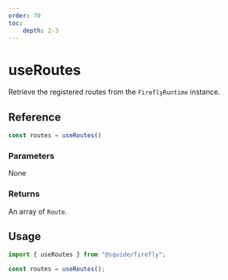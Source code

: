 ```yaml
---
order: 70
toc:
    depth: 2-3
---
```


# useRoutes

Retrieve the registered routes from the `FireflyRuntime` instance.

## Reference

```ts
const routes = useRoutes()
```

### Parameters

None

### Returns

An array of `Route`.

## Usage

```ts
import { useRoutes } from "@squide/firefly";

const routes = useRoutes();
```
